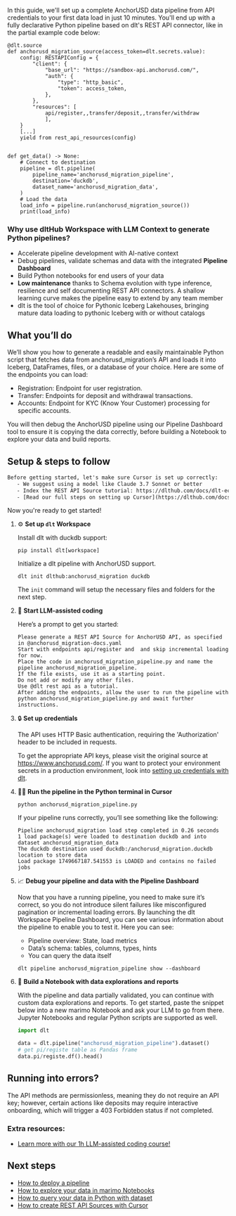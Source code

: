 In this guide, we'll set up a complete AnchorUSD data pipeline from API credentials to your first data load in just 10 minutes. You'll end up with a fully declarative Python pipeline based on dlt's REST API connector, like in the partial example code below:

```python-outcome
@dlt.source
def anchorusd_migration_source(access_token=dlt.secrets.value):
    config: RESTAPIConfig = {
        "client": {
            "base_url": "https://sandbox-api.anchorusd.com/",
            "auth": {
                "type": "http_basic",
                "token": access_token,
            },
        },
        "resources": [
            api/register,,transfer/deposit,,transfer/withdraw
            ],
    }
    [...]
    yield from rest_api_resources(config)


def get_data() -> None:
    # Connect to destination
    pipeline = dlt.pipeline(
        pipeline_name='anchorusd_migration_pipeline',
        destination='duckdb',
        dataset_name='anchorusd_migration_data', 
    )
    # Load the data
    load_info = pipeline.run(anchorusd_migration_source())
    print(load_info) 
```

### Why use dltHub Workspace with LLM Context to generate Python pipelines?

- Accelerate pipeline development with AI-native context
- Debug pipelines, validate schemas and data with the integrated **Pipeline Dashboard**
- Build Python notebooks for end users of your data
- **Low maintenance** thanks to Schema evolution with type inference, resilience and self documenting REST API connectors. A shallow learning curve makes the pipeline easy to extend by any team member
- dlt is the tool of choice for Pythonic Iceberg Lakehouses, bringing mature data loading to pythonic Iceberg with or without catalogs

## What you’ll do

We’ll show you how to generate a readable and easily maintainable Python script that fetches data from anchorusd_migration’s API and loads it into Iceberg, DataFrames, files, or a database of your choice. Here are some of the endpoints you can load:

- Registration: Endpoint for user registration.
- Transfer: Endpoints for deposit and withdrawal transactions.
- Accounts: Endpoint for KYC (Know Your Customer) processing for specific accounts.

You will then debug the AnchorUSD pipeline using our Pipeline Dashboard tool to ensure it is copying the data correctly, before building a Notebook to explore your data and build reports.

## Setup & steps to follow

```default
Before getting started, let's make sure Cursor is set up correctly:
   - We suggest using a model like Claude 3.7 Sonnet or better
   - Index the REST API Source tutorial: https://dlthub.com/docs/dlt-ecosystem/verified-sources/rest_api/ and add it to context as **@dlt rest api**
   - [Read our full steps on setting up Cursor](https://dlthub.com/docs/dlt-ecosystem/llm-tooling/cursor-restapi#23-configuring-cursor-with-documentation)
```

Now you're ready to get started!

1. ⚙️ **Set up `dlt` Workspace**
    
    Install dlt with duckdb support:
    ```shell
    pip install dlt[workspace]
    ```

    Initialize a dlt pipeline with AnchorUSD support.
    ```shell
    dlt init dlthub:anchorusd_migration duckdb
    ```

    The `init` command will setup the necessary files and folders for the next step.
    
2. 🤠 **Start LLM-assisted coding**
    
    Here’s a prompt to get you started:
    
    ```prompt
    Please generate a REST API Source for AnchorUSD API, as specified in @anchorusd_migration-docs.yaml 
    Start with endpoints api/register and  and skip incremental loading for now. 
    Place the code in anchorusd_migration_pipeline.py and name the pipeline anchorusd_migration_pipeline. 
    If the file exists, use it as a starting point. 
    Do not add or modify any other files. 
    Use @dlt rest api as a tutorial. 
    After adding the endpoints, allow the user to run the pipeline with python anchorusd_migration_pipeline.py and await further instructions.
    ```

    
3. 🔒 **Set up credentials** 
    
    The API uses HTTP Basic authentication, requiring the 'Authorization' header to be included in requests.
    
    To get the appropriate API keys, please visit the original source at https://www.anchorusd.com/.
    If you want to protect your environment secrets in a production environment, look into [setting up credentials with dlt](https://dlthub.com/docs/walkthroughs/add_credentials).
    
4. 🏃‍♀️ **Run the pipeline in the Python terminal in Cursor**
    
    ```shell
    python anchorusd_migration_pipeline.py
    ```
    
    If your pipeline runs correctly, you’ll see something like the following:
    
    ```shell
    Pipeline anchorusd_migration load step completed in 0.26 seconds
    1 load package(s) were loaded to destination duckdb and into dataset anchorusd_migration_data
    The duckdb destination used duckdb:/anchorusd_migration.duckdb location to store data
    Load package 1749667187.541553 is LOADED and contains no failed jobs
    ```
    
5. 📈 **Debug your pipeline and data with the Pipeline Dashboard**

    Now that you have a running pipeline, you need to make sure it’s correct, so you do not introduce silent failures like misconfigured pagination or incremental loading errors. By launching the dlt Workspace Pipeline Dashboard, you can see various information about the pipeline to enable you to test it. Here you can see:
    - Pipeline overview: State, load metrics
    - Data’s schema: tables, columns, types, hints
    - You can query the data itself
    
    ```shell
    dlt pipeline anchorusd_migration_pipeline show --dashboard
    ```
    
6. 🐍 **Build a Notebook with data explorations and reports**

    With the pipeline and data partially validated, you can continue with custom data explorations and reports. To get started, paste the snippet below into a new marimo Notebook and ask your LLM to go from there. Jupyter Notebooks and regular Python scripts are supported as well.

    
    ```python
    import dlt

   data = dlt.pipeline("anchorusd_migration_pipeline").dataset()
   # get pi/registe table as Pandas frame
   data.pi/registe.df().head()
    ```

## Running into errors?

The API methods are permissionless, meaning they do not require an API key; however, certain actions like deposits may require interactive onboarding, which will trigger a 403 Forbidden status if not completed.

### Extra resources:

- [Learn more with our 1h LLM-assisted coding course!](https://www.youtube.com/watch?v=GGid70rnJuM)

## Next steps

- [How to deploy a pipeline](https://dlthub.com/docs/walkthroughs/deploy-a-pipeline)
- [How to explore your data in marimo Notebooks](https://dlthub.com/docs/general-usage/dataset-access/marimo)
- [How to query your data in Python with dataset](https://dlthub.com/docs/general-usage/dataset-access/dataset)
- [How to create REST API Sources with Cursor](https://dlthub.com/docs/dlt-ecosystem/llm-tooling/cursor-restapi)